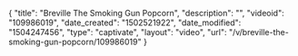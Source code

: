 {
    "title": "Breville The Smoking Gun Popcorn",
    "description": "",
    "videoid": "109986019",
    "date_created": "1502521922",
    "date_modified": "1504247456",
    "type": "captivate",
    "layout": "video",
    "url": "\/v\/breville-the-smoking-gun-popcorn\/109986019"
}